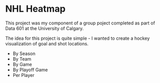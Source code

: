 # NHL Heatmap

This project was my component of a group poject completed as part of Data 601 at the University of Calgary.

The idea for this project is quite simple - I wanted to create a hockey visualization of goal and shot locations.
* By Season
* By Team
* By Game
* By Playoff Game
* Per Player
